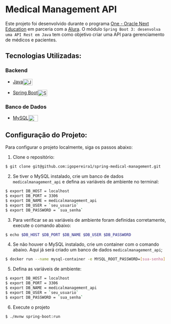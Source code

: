 # Medical Management API

Este projeto foi desenvolvido durante o programa [One - Oracle Next Education](https://www.oracle.com/br/education/oracle-next-education/) em parceria com a [Alura](https://www.alura.com.br/). O módulo `Spring Boot 3: desenvolva uma API Rest em Java` tem como objetivo criar uma API para gerenciamento de médicos e pacientes.

## Tecnologias Utilizadas:

### Backend
- <a href="https://www.java.com/pt-BR/">Java</a><img align="center" alt="Java" height="20" width="30" src="https://cdn.jsdelivr.net/gh/devicons/devicon/icons/java/java-original.svg">

- <a href="https://spring.io/projects/spring-boot">Spring Boot</a><img align="center" alt="Spring Boot" height="20" width="30" src="https://cdn.jsdelivr.net/gh/devicons/devicon/icons/spring/spring-original.svg">

### Banco de Dados
- <a href="https://www.mysql.com/">MySQL</a><img align="center" alt="MySQL" height="20" width="30" src="https://cdn.jsdelivr.net/gh/devicons/devicon/icons/mysql/mysql-original.svg">

## Configuração do Projeto:

Para configurar o projeto localmente, siga os passos abaixo:

1. Clone o repositório:
```bash
$ git clone git@github.com:igopereira1/spring-medical-management.git
```

2. Se tiver o MySQL instalado, crie um banco de dados `medicalmanagement_api` e defina as variáveis de ambiente no terminal:
```bash
$ export DB_HOST = localhost
$ export DB_PORT = 3306
$ export DB_NAME = medicalmanagement_api
$ export DB_USER = `seu_usuario`
$ export DB_PASSWORD = `sua_senha`
```

3. Para verificar se as variáveis de ambiente foram definidas corretamente, execute o comando abaixo:
```bash
$ echo $DB_HOST $DB_PORT $DB_NAME $DB_USER $DB_PASSWORD
```

4. Se não houver o MySQL instalado, crie um container com o comando abaixo. Aqui já será criado um banco de dados `medicalmanagement_api`;
```bash
$ docker run --name mysql-container -e MYSQL_ROOT_PASSWORD=[sua-senha] -e MYSQL_DATABASE=medicalmanagement_api -p 3306:3306 -d mysql
```

5. Defina as variáveis de ambiente:
```bash
$ export DB_HOST = localhost
$ export DB_PORT = 3306
$ export DB_NAME = medicalmanagement_api
$ export DB_USER = `seu_usuario`
$ export DB_PASSWORD = `sua_senha`
```

6. Execute o projeto
```bash
$ ./mvnw spring-boot:run
```